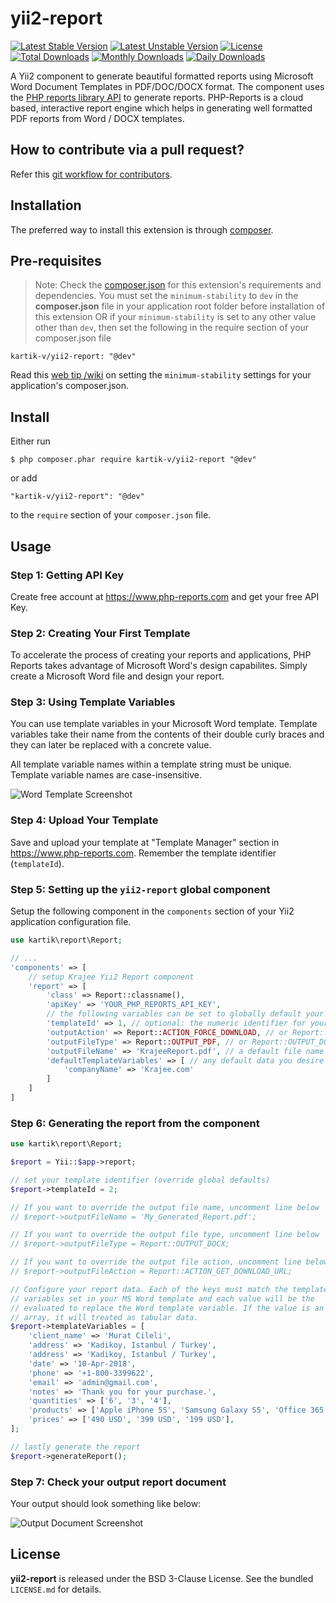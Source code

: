 yii2-report
===========

[![Latest Stable Version](https://poser.pugx.org/kartik-v/yii2-report/v/stable)](https://packagist.org/packages/kartik-v/yii2-report)
[![Latest Unstable Version](https://poser.pugx.org/kartik-v/yii2-report/v/unstable)](https://packagist.org/packages/kartik-v/yii2-report)
[![License](https://poser.pugx.org/kartik-v/yii2-report/license)](https://packagist.org/packages/kartik-v/yii2-report)
[![Total Downloads](https://poser.pugx.org/kartik-v/yii2-report/downloads)](https://packagist.org/packages/kartik-v/yii2-report)
[![Monthly Downloads](https://poser.pugx.org/kartik-v/yii2-report/d/monthly)](https://packagist.org/packages/kartik-v/yii2-report)
[![Daily Downloads](https://poser.pugx.org/kartik-v/yii2-report/d/daily)](https://packagist.org/packages/kartik-v/yii2-report)

A Yii2 component to generate beautiful formatted reports using Microsoft Word Document Templates in PDF/DOC/DOCX format. The component uses the [PHP reports library API](https://www.php-reports.com/) to generate reports. PHP-Reports is a cloud based, interactive report engine which helps in generating well formatted PDF reports from Word / DOCX templates.

How to contribute via a pull request?
-------------------------------------
Refer this [git workflow for contributors](.github/GIT-WORKFLOW.md).

## Installation

The preferred way to install this extension is through [composer](http://getcomposer.org/download/).

## Pre-requisites

> Note: Check the [composer.json](https://github.com/kartik-v/yii2-dropdown-x/blob/master/composer.json) for this extension's requirements and dependencies. 
You must set the `minimum-stability` to `dev` in the **composer.json** file in your application root folder before installation of this extension OR
if your `minimum-stability` is set to any other value other than `dev`, then set the following in the require section of your composer.json file

```
kartik-v/yii2-report: "@dev"
```

Read this [web tip /wiki](http://webtips.krajee.com/setting-composer-minimum-stability-application/) on setting the `minimum-stability` settings for your application's composer.json.

## Install

Either run

```
$ php composer.phar require kartik-v/yii2-report "@dev"
```

or add

```
"kartik-v/yii2-report": "@dev"
```

to the ```require``` section of your `composer.json` file.

## Usage

### Step 1: Getting API Key 

Create free account at https://www.php-reports.com and get your free API Key. 

### Step 2: Creating Your First Template

To accelerate the process of creating your reports and applications, PHP Reports takes advantage of Microsoft Word's design capabilites. Simply create a Microsoft Word file and design your report.

### Step 3: Using Template Variables

You can use template variables in your Microsoft Word template. Template variables take their name from the contents of their double curly braces and they can later be replaced with a concrete value.

All template variable names within a template string must be unique. Template variable names are case-insensitive.

![Word Template Screenshot](https://www.php-reports.com/images/php-reports-variables.png)

### Step 4: Upload Your Template

Save and upload your template at "Template Manager" section in https://www.php-reports.com. Remember the template identifier (`templateId`).

### Step 5: Setting up the `yii2-report` global component

Setup the following component in the `components` section of your Yii2 application configuration file.

```php
use kartik\report\Report;

// ...
'components' => [
    // setup Krajee Yii2 Report component
    'report' => [
        'class' => Report::classname(),
        'apiKey' => 'YOUR_PHP_REPORTS_API_KEY',
        // the following variables can be set to globally default your settings
        'templateId' => 1, // optional: the numeric identifier for your default global template 
        'outputAction' => Report::ACTION_FORCE_DOWNLOAD, // or Report::ACTION_GET_DOWNLOAD_URL 
        'outputFileType' => Report::OUTPUT_PDF, // or Report::OUTPUT_DOCX
        'outputFileName' => 'KrajeeReport.pdf', // a default file name if 
        'defaultTemplateVariables' => [ // any default data you desire to always default
            'companyName' => 'Krajee.com'
        ]
    ]
]
```

### Step 6: Generating the report from the component

```php
use kartik\report\Report;

$report = Yii::$app->report;

// set your template identifier (override global defaults)
$report->templateId = 2;

// If you want to override the output file name, uncomment line below
// $report->outputFileName = 'My_Generated_Report.pdf';

// If you want to override the output file type, uncomment line below
// $report->outputFileType = Report::OUTPUT_DOCX;

// If you want to override the output file action, uncomment line below
// $report->outputFileAction = Report::ACTION_GET_DOWNLOAD_URL;

// Configure your report data. Each of the keys must match the template 
// variables set in your MS Word template and each value will be the
// evaluated to replace the Word template variable. If the value is an 
// array, it will treated as tabular data.
$report->templateVariables = [
    'client_name' => 'Murat Cileli', 
    'address' => 'Kadikoy, Istanbul / Turkey', 
    'address' => 'Kadikoy, Istanbul / Turkey', 
    'date' => '10-Apr-2018', 
    'phone' => '+1-800-3399622', 
    'email' => 'admin@gmail.com', 
    'notes' => 'Thank you for your purchase.', 
    'quantities' => ['6', '3', '4'], 
    'products' => ['Apple iPhone 5S', 'Samsung Galaxy S5', 'Office 365 License'], 
    'prices' => ['490 USD', '399 USD', '199 USD'], 
];

// lastly generate the report
$report->generateReport();
```

### Step 7: Check your output report document

Your output should look something like below:

![Output Document Screenshot](https://www.php-reports.com/images/php-reports-values.png)

## License

**yii2-report** is released under the BSD 3-Clause License. See the bundled `LICENSE.md` for details.